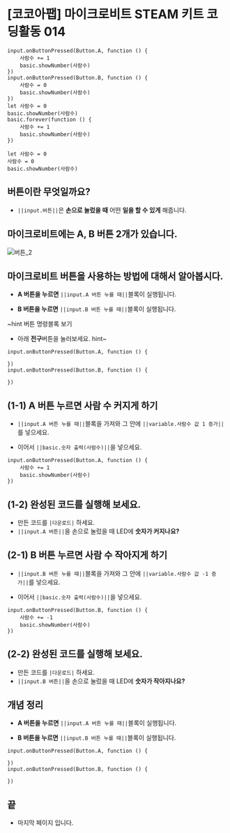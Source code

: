 # [코코아팹] 마이크로비트 STEAM 키트 코딩활동 014

```ghost
input.onButtonPressed(Button.A, function () {
    사람수 += 1
    basic.showNumber(사람수)
})
input.onButtonPressed(Button.B, function () {
    사람수 = 0
    basic.showNumber(사람수)
})
let 사람수 = 0
basic.showNumber(사람수)
basic.forever(function () {
    사람수 += 1
    basic.showNumber(사람수)
})

```

```template
let 사람수 = 0
사람수 = 0
basic.showNumber(사람수)
```

## 버튼이란 무엇일까요?
* ``||input.버튼||``은 **손으로 눌렀을 때** 어떤 **일을 할 수 있게** 해줍니다.

## 마이크로비트에는 A, B 버튼 2개가 있습니다.
![버튼_2](https://github.com/kocoasolution/mytutorial/assets/170903760/4f8a9f9e-e1e2-480f-863c-7c3a1cb115b2)

## 마이크로비트 버튼을 사용하는 방법에 대해서 알아봅시다.
*  **A 버튼을 누르면** ``||input.A 버튼 누를 때||``블록이 실행됩니다.

*  **B 버튼을 누르면** ``||input.B 버튼 누를 때||``블록이 실행됩니다.

~hint 버튼 명령블록 보기
* 아래 **전구**버튼을 눌러보세요.
hint~

```blocks
input.onButtonPressed(Button.A, function () {

})
input.onButtonPressed(Button.B, function () {
    
})
```

## (1-1) A 버튼 누르면 사람 수 커지게 하기 
* ``||input.A 버튼 누를 때||``블록을 가져와 그 안에 ``||variable.사람수 값 1 증가||``를 넣으세요.

* 이어서 ``||basic.숫자 출력(사람수)||``을 넣으세요.

```blocks
input.onButtonPressed(Button.A, function () {
    사람수 += 1
    basic.showNumber(사람수)
})
```



## (1-2) 완성된 코드를 실행해 보세요.
* 만든 코드를 ``|다운로드|`` 하세요.
* ``||input.A 버튼||``을 손으로 눌렀을 때 LED에 **숫자가 커지나요?**

## (2-1) B 버튼 누르면 사람 수 작아지게 하기
* ``||input.B 버튼 누를 때||``블록을 가져와 그 안에 ``||variable.사람수 값 -1 증가||``를 넣으세요.

* 이어서 ``||basic.숫자 출력(사람수)||``을 넣으세요.

```blocks
input.onButtonPressed(Button.B, function () {
    사람수 += -1
    basic.showNumber(사람수)
})
```

## (2-2) 완성된 코드를 실행해 보세요.
* 만든 코드를 ``|다운로드|`` 하세요.
* ``||input.B 버튼||``을 손으로 눌렀을 때 LED에 **숫자가 작아지나요?**


## 개념 정리
* **A 버튼을 누르면** ``||input.A 버튼 누를 때||``블록이 실행됩니다.

* **B 버튼을 누르면** ``||input.B 버튼 누를 때||``블록이 실행됩니다.

```blocks
input.onButtonPressed(Button.A, function () {

})
input.onButtonPressed(Button.B, function () {
    
})
```

## 끝
* 마지막 페이지 입니다.
